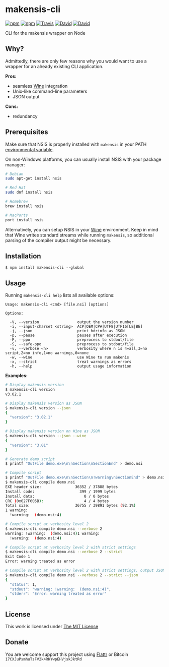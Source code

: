 # makensis-cli

[![npm](https://img.shields.io/npm/l/makensis-cli.svg?style=flat-square)](https://www.npmjs.org/package/makensis-cli)
[![npm](https://img.shields.io/npm/v/makensis-cli.svg?style=flat-square)](https://www.npmjs.org/package/makensis-cli)
[![Travis](https://img.shields.io/travis/idleberg/node-makensis-cli.svg?style=flat-square)](https://travis-ci.org/idleberg/node-makensis-cli)
[![David](https://img.shields.io/david/idleberg/node-makensis-cli.svg?style=flat-square)](https://david-dm.org/idleberg/node-makensis-cli)
[![David](https://img.shields.io/david/dev/idleberg/node-makensis-cli.svg?style=flat-square)](https://david-dm.org/idleberg/node-makensis-cli?type=dev)

CLI for the makensis wrapper on Node

## Why?

Admittedly, there are only few reasons why you would want to use a wrapper for an already existing CLI application.

**Pros:**

- seamless [Wine](http://winehq.org/) integration
- Unix-like command-line parameters
- JSON output

**Cons:**

- redundancy

## Prerequisites

Make sure that NSIS is properly installed with `makensis` in your PATH [environmental variable](http://superuser.com/a/284351/195953).

On non-Windows platforms, you can usually install NSIS with your package manager:

```sh
# Debian
sudo apt-get install nsis

# Red Hat
sudo dnf install nsis

# Homebrew
brew install nsis

# MacPorts
port install nsis
```

Alternatively, you can setup NSIS in your [Wine](http://winehq.org/) environment. Keep in mind that Wine writes standard streams while running `makensis`, so additional parsing of the compiler output might be necessary.

## Installation

`$ npm install makensis-cli --global`

## Usage

Running `makensis-cli help` lists all available options:

```
Usage: makensis-cli <cmd> [file.nsi] [options]

Options:

  -V, --version                 output the version number
  -i, --input-charset <string>  ACP|OEM|CP#|UTF8|UTF16[LE|BE]
  -j, --json                    print hdrinfo as JSON
  -p, --pause                   pauses after execution
  -P, --ppo                     preprocess to stdout/file
  -S, --safe-ppo                preprocess to stdout/file
  -v, --verbose <n>             verbosity where n is 4=all,3=no script,2=no info,1=no warnings,0=none
  -w, --wine                    use Wine to run makenis
  -x, --strict                  treat warnings as errors
  -h, --help                    output usage information
```

**Examples:**

```sh
# Display makensis version
$ makensis-cli version
v3.02.1

# Display makensis version as JSON
$ makensis-cli version --json
{
  "version": "3.02.1"
}

# Display makensis version on Wine as JSON
$ makensis-cli version --json --wine
{
  "version": "3.01"
}

# Generate demo script
$ printf "OutFile demo.exe\n\nSection\nSectionEnd" > demo.nsi

# Compile script
$ printf "OutFile demo.exe\n\nSection\n!warning\nSectionEnd" > demo.nsi
$ makensis-cli compile demo.nsi
EXE header size:               36352 / 37888 bytes
Install code:                    399 / 1999 bytes
Install data:                      0 / 0 bytes
CRC (0x027F605B):                  4 / 4 bytes
Total size:                    36755 / 39891 bytes (92.1%)
1 warning:
  !warning:  (demo.nsi:4)

# Compile script at verbosity level 2
$ makensis-cli compile demo.nsi --verbose 2
warning: !warning:  (demo.nsi:4)1 warning:
  !warning:  (demo.nsi:4)

# Compile script at verbosity level 2 with strict settings
$ makensis-cli compile demo.nsi --verbose 2 --strict
Exit Code 1
Error: warning treated as error

# Compile script at verbosity level 2 with strict settings, output JSON
$ makensis-cli compile demo.nsi --verbose 2 --strict --json
{
  "status": 1,
  "stdout": "warning: !warning:  (demo.nsi:4)",
  "stderr": "Error: warning treated as error"
}
```
## License

This work is licensed under [The MIT License](https://opensource.org/licenses/MIT)

## Donate

You are welcome support this project using [Flattr](https://flattr.com/submit/auto?user_id=idleberg&url=https://github.com/idleberg/node-makensis-cli) or Bitcoin `17CXJuPsmhuTzFV2k4RKYwpEHVjskJktRd`
